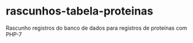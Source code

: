# rascunhos-tabela-proteinas
Rascunho registros do banco de dados para registros de proteínas com PHP-7  
